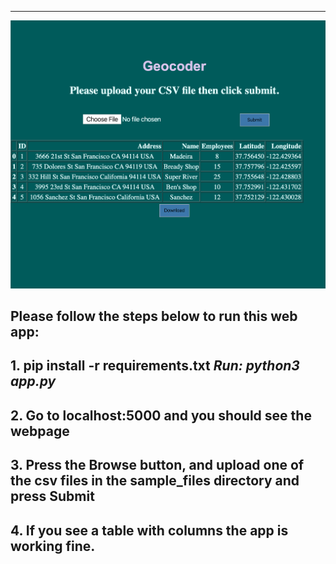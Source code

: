 ---
![](/images/Untitled.png)
>>
## Please follow the steps below to run this web app:
## 1. pip install -r requirements.txt **_Run: python3 app.py_**

## 2. Go to localhost:5000 and you should see the webpage

## 3. Press the Browse button, and upload one of the csv files in the sample_files directory and press Submit

## 4. If you see a table with columns the app is working fine.
>>>

